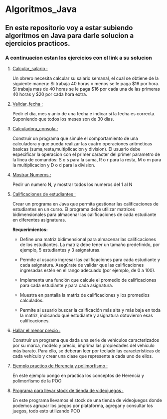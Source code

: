 # Algoritmos_Java

## En este repositorio voy a estar subiendo algoritmos en Java para darle solucion a ejercicios practicos.

### A continuacion estan los ejercicios con el link a su solucion

1. <a href="https://github.com/ElvisGT/Algoritmos_Java/tree/master/Calcular_salario">Calcular_salario :</a>
   
    Un obrero necesita calcular su salario semanal, el cual se obtiene de la siguiente manera: Si trabaja 40 horas o menos se le paga $16 por hora. Si trabaja mas de 40 horas se le paga $16 por cada una de las primeras 40 horas y $20 por cada hora extra. 

2. <a href="https://github.com/ElvisGT/Algoritmos_Java/tree/master/Validar_fecha">Validar_fecha :</a>
   
    Pedir el dia, mes y anio de una fecha e indicar si la fecha es correcta. Suponiendo que todos los meses son de 30 dias. 

3. <a href="https://github.com/ElvisGT/Algoritmos_Java/tree/master/Calculadora_consola">Calculadora_consola :</a>
   
    Construir un programa que simule el comportamiento de una calculadora y que pueda realizar las cuatro operaciones aritmeticas basicas (suma,resta,multiplicacion y division). El usuario debe especificar la operacion con el primer caracter del primer parametro de la linea de comandos: S o s para la suma, R o r para la resta, M o m para la multiplicacion y D o d para la division.

4. <a href="https://github.com/ElvisGT/Algoritmos_Java/tree/master/Mostrar_Numeros">Mostrar Numeros :</a>
   
   Pedir un numero N, y mostrar todos los numeros del 1 al N

5. <a href="https://github.com/ElvisGT/Algoritmos_Java/tree/master/Calificaciones_estudiantes/src">Calificaciones de estudiantes :</a>

   Crear un programa en Java que permita gestionar las calificaciones de estudiantes en un curso. El programa debe utilizar matrices bidimensionales para almacenar las calificaciones de cada estudiante en diferentes asignaturas.

   **Requerimientos:**
   
   - Define una matriz bidimensional para almacenar las calificaciones de los estudiantes. La matriz debe tener un tamaño predefinido, por ejemplo, 5 estudiantes y 3 asignaturas.
   
   - Permite al usuario ingresar las calificaciones para cada estudiante y cada asignatura. Asegúrate de validar que las calificaciones ingresadas estén en el rango adecuado (por ejemplo, de 0 a 100).
   
   - Implementa una función que calcule el promedio de calificaciones para cada estudiante y para cada asignatura.
   
   - Muestra en pantalla la matriz de calificaciones y los promedios calculados.
   
   - Permite al usuario buscar la calificación más alta y más baja en toda la matriz, indicando qué estudiante y asignatura obtuvieron esas calificaciones.

6. <a href="https://github.com/ElvisGT/Algoritmos_Java/tree/master/Hallar_Menor_Precio">Hallar el menor precio :</a>
   
   Construir un programa que dada una serie de vehículos caracterizados por su marca, modelo y precio, imprima las propiedades del vehículo más barato. Para ello, se deberán leer por teclado las características de cada vehículo y crear una clase que represente a cada uno de ellos.

7. <a href="https://github.com/ElvisGT/Algoritmos_Java/tree/master/Herencia_Polimorfismo/com/pc">Ejemplo practico de Herencia y polimorfismo :</a>
   
   En este ejemplo pongo en practica los conceptos de Herencia y polimorfismo de la POO

8. <a href="https://github.com/ElvisGT/Algoritmos_Java/tree/master/Tienda_Videojuegos">Programa para llevar stock de tienda de videojuegos :</a>
   
   En este programa llevamos el stock de una tienda de videojuegos donde podemos agrupar los juegos por plataforma, agregar y consultar los juegos, todo esto utilizando POO
  
